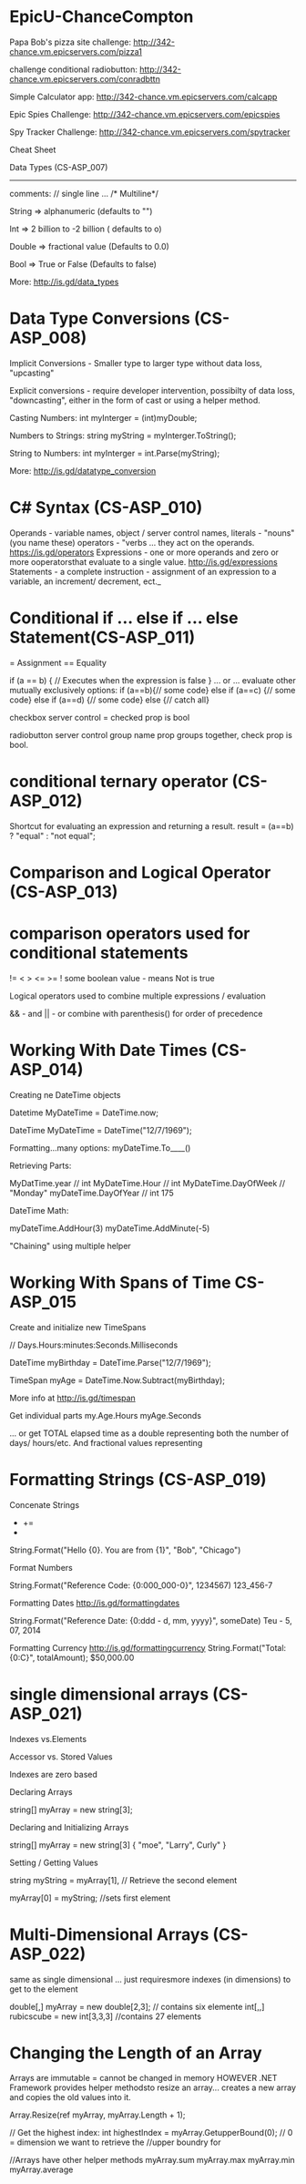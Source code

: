 # EpicU-ChanceCompton

Papa Bob's pizza site challenge: http://342-chance.vm.epicservers.com/pizza1

challenge conditional radiobutton: http://342-chance.vm.epicservers.com/conradbttn

Simple Calculator app: http://342-chance.vm.epicservers.com/calcapp

Epic Spies Challenge: http://342-chance.vm.epicservers.com/epicspies

Spy Tracker Challenge: http://342-chance.vm.epicservers.com/spytracker 

Cheat Sheet

Data Types (CS-ASP_007)
*******************************************
comments: // single line ... /* Multiline*/

String => alphanumeric (defaults to "")

Int => 2 billion to -2 billion ( defaults to o)

Double => fractional value (Defaults to 0.0)

Bool => True or False (Defaults to false)

More: http://is.gd/data_types

Data Type Conversions (CS-ASP_008)
======================================================

Implicit Conversions - Smaller type to larger type
without data loss, "upcasting"

Explicit conversions - require developer intervention,
possibilty of data loss, "downcasting", either in
the form of cast or using a helper method.

Casting Numbers:
int myInterger = (int)myDouble;

Numbers to Strings:
string myString = myInterger.ToString();

String to Numbers:
int myInterger = int.Parse(myString);

More: http://is.gd/datatype_conversion


C# Syntax (CS-ASP_010)
======================

Operands - variable names, object / server control names, literals - "nouns" (you name these)
operators - "verbs ... they act on the operands.
https://is.gd/operators
Expressions - one or more operands and zero or more ooperatorsthat evaluate to  a single value.
http://is.gd/expressions
Statements - a complete instruction - assignment of an expression to a variable, an increment/ decrement, ect._

Conditional if ... else if ... else Statement(CS-ASP_011)
==============================================================
= Assignment
== Equality

if (a == b)
{
// Executes when the expression is false
}
... or ... evaluate other mutually exclusively options:
if (a==b){// some code}
else if (a==c) {// some code}
else if (a==d) {// some code}
else {// catch all}

checkbox server control = checked prop is bool

radiobutton server control group name prop groups together,  check prop is bool.

conditional ternary operator (CS-ASP_012)
=========================================

Shortcut for evaluating an expression and returning a result.
result = (a==b) ? "equal" : "not equal";

Comparison and Logical Operator (CS-ASP_013)
=============================================
comparison operators
used for conditional statements
==
!=
< >
<= >=
! some boolean value - means Not is true

Logical operators
used to combine multiple expressions / evaluation

&& - and
|| - or
combine with parenthesis() for order of precedence


Working With Date Times (CS-ASP_014)
====================================


Creating ne DateTime objects

Datetime MyDateTime = DateTime.now;

DateTime MyDateTime = DateTime("12/7/1969");

Formatting...many options:
myDateTime.To____()

Retrieving Parts:

MyDatTime.year // int
MyDateTime.Hour // int
MyDateTime.DayOfWeek // "Monday"
myDateTime.DayOfYear // int 175

DateTime Math:

myDateTime.AddHour(3)
myDateTime.AddMinute(-5)

"Chaining" using multiple helper




Working With Spans of Time CS-ASP_015
=====================================

Create and initialize new TimeSpans

// Days.Hours:minutes:Seconds.Milliseconds

DateTime myBirthday = DateTime.Parse("12/7/1969");

TimeSpan myAge = DateTime.Now.Subtract(myBirthday);

More info at http://is.gd/timespan

Get individual parts
my.Age.Hours
myAge.Seconds

... or get TOTAL elapsed time 
as a double representing both
the number of days/ hours/etc.
And fractional values representing 

Formatting Strings (CS-ASP_019)
===============================

Concenate Strings

+ +=
+ 
String.Format("Hello {0}.  You are from {1}", "Bob", "Chicago")

Format Numbers

String.Format("Reference Code: {0:000_000-0}", 1234567)
123_456-7

Formatting Dates
http://is.gd/formattingdates

String.Format("Reference Date: {0:ddd - d, mm, yyyy}", someDate)
Teu - 5, 07, 2014

Formatting Currency
http://is.gd/formattingcurrency
String.Format("Total: {0:C}", totalAmount);
$50,000.00




single dimensional arrays (CS-ASP_021)
===================================

Indexes vs.Elements

Accessor vs. Stored Values

Indexes are zero based

Declaring Arrays

string[] myArray = new string[3];

Declaring and Initializing Arrays

string[] myArray = new string[3] { "moe", "Larry", Curly" }

Setting / Getting Values

string myString = myArray[1], // Retrieve the second element

myArray[0] = myString; //sets first element


Multi-Dimensional Arrays (CS-ASP_022)
======================================

same as single dimensional ... just requiresmore indexes (in dimensions) to get to the element

double[,] myArray = new double[2,3]; // contains six elemente
int[,,] rubicscube = new int[3,3,3] //contains 27 elements



Changing the Length of an Array
===============================

Arrays are immutable = cannot be changed in memory
HOWEVER .NET Framework provides helper methodsto
resize an array... creates a new array and copies
the old values into it.

Array.Resize(ref myArray, myArray.Length + 1);

// Get the highest index:
int highestIndex = myArray.GetupperBound(0);
// 0 = dimension we want to retrieve the 
//upper boundry for

//Arrays have other helper methods
myArray.sum
myArray.max
myArray.min
myArray.average
